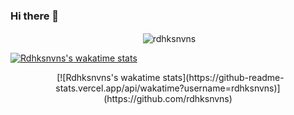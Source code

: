 ### Hi there 👋

<p align="center">&nbsp;<img align="center" src="https://github-readme-stats.vercel.app/api?username=rdhksnvns&show_icons=true&count_private=true&theme=cobalt&hide=stars,issues" alt="rdhksnvns" /></p>

[![Rdhksnvns's wakatime stats](https://github-readme-stats.vercel.app/api/wakatime?username=rdhksnvns)](https://github.com/rdhksnvns)

<p align="center">&nbsp; [![Rdhksnvns's wakatime stats](https://github-readme-stats.vercel.app/api/wakatime?username=rdhksnvns)](https://github.com/rdhksnvns)</p>
<!--
**rdhksnvns/rdhksnvns** is a ✨ _special_ ✨ repository because its `README.md` (this file) appears on your GitHub profile.

Here are some ideas to get you started:

- 🔭 I’m currently working on ...
- 🌱 I’m currently learning ...
- 👯 I’m looking to collaborate on ...
- 🤔 I’m looking for help with ...
- 💬 Ask me about ...
- 📫 How to reach me: ...
- 😄 Pronouns: ...
- ⚡ Fun fact: ...
-->
